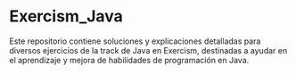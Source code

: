 # Exercism_Java
Este repositorio contiene soluciones y explicaciones detalladas para diversos ejercicios de la track de Java en Exercism, destinadas a ayudar en el aprendizaje y mejora de habilidades de programación en Java.
